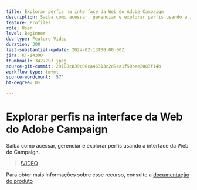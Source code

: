 ```yaml
---
title: Explorar perfis na interface da Web do Adobe Campaign
description: Saiba como acessar, gerenciar e explorar perfis usando a interface da Web do Campaign.
feature: Profiles
role: User
level: Beginner
doc-type: Feature Video
duration: 300
last-substantial-update: 2024-02-13T00:00:00Z
jira: KT-14390
thumbnail: 3427293.jpeg
source-git-commit: 29188c839c08ca46313c2d9ea1f50bee2083f14b
workflow-type: tm+mt
source-wordcount: '57'
ht-degree: 0%

---
```



# Explorar perfis na interface da Web do Adobe Campaign

Saiba como acessar, gerenciar e explorar perfis usando a interface da Web do Campaign.

>[!VIDEO](https://video.tv.adobe.com/v/3427293/?learn=on)

Para obter mais informações sobre esse recurso, consulte a [documentação do produto](https://experienceleague.adobe.com/docs/campaign-web/v8/audiences/work-with-profiles/about-recipients.html)